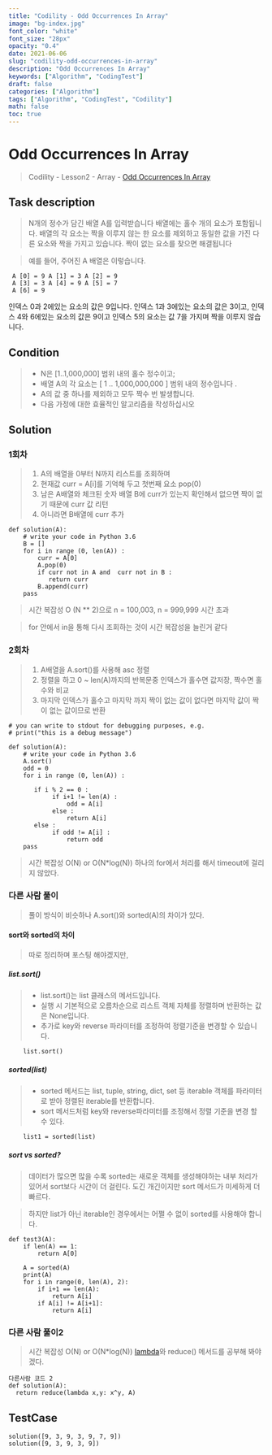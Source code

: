 ```yaml
---
title: "Codility - Odd Occurrences In Array"
image: "bg-index.jpg"
font_color: "white"
font_size: "28px"
opacity: "0.4"
date: 2021-06-06
slug: "codility-odd-occurrences-in-array"
description: "Odd Occurrences In Array"
keywords: ["Algorithm", "CodingTest"]
draft: false
categories: ["Algorithm"]
tags: ["Algorithm", "CodingTest", "Codility"]
math: false
toc: true
---
```


# Odd Occurrences In Array

> Codility - Lesson2 - Array - <a href="https://app.codility.com/programmers/lessons/2-arrays/odd_occurrences_in_array/">Odd Occurrences In Array</a>


## Task description


> N개의 정수가 담긴 배열 A를 입력받습니다
> 배열에는 홀수 개의 요소가 포함됩니다.
> 배열의 각 요소는 짝을 이루지 않는 한 요소를 제외하고 동일한 값을 가진 다른 요소와 짝을 가지고 있습니다.
> 짝이 없는 요소를 찾으면 해결됩니다

> 예를 들어, 주어진 A 배열은 이렇습니다.
 
```
 A [0] = 9 A [1] = 3 A [2] = 9
 A [3] = 3 A [4] = 9 A [5] = 7
 A [6] = 9
```

> 
인덱스 0과 2에있는 요소의 값은 9입니다.
인덱스 1과 3에있는 요소의 값은 3이고,
인덱스 4와 6에있는 요소의 값은 9이고
인덱스 5의 요소는 값 7을 가지며 짝을 이루지 않습니다.





## Condition

> - N은 [1..1,000,000] 범위 내의 홀수 정수이고;
> - 배열 A의 각 요소는 [ 1 .. 1,000,000,000 ] 범위 내의 정수입니다 .
> - A의 값 중 하나를 제외하고 모두 짝수 번 발생합니다.
> - 다음 가정에 대한 효율적인 알고리즘을 작성하십시오 




## Solution 

### 1회차
> 1. A의 배열을 0부터 N까지 리스트를 조회하며
> 2. 현재값 curr = A[i]를 기억해 두고 첫번째 요소 pop(0)
> 3. 남은 A배열와 체크된 숫자 배열 B에 curr가 있는지 확인해서 없으면 짝이 없기 때문에 curr 값 리턴
> 4. 아니라면 B배열에 curr 추가 


```
def solution(A):
    # write your code in Python 3.6
    B = []
    for i in range (0, len(A)) :
        curr = A[0]
        A.pop(0)
        if curr not in A and  curr not in B :
           return curr
        B.append(curr)
    pass
```

> 시간 복잡성 O (N ** 2)으로 
n = 100,003, n = 999,999 시간 초과 

> for 안에서 in을 통해 다시 조회하는 것이 시간 복잡성을 늘린거 같다


### 2회차 
> 1. A배열을 A.sort()를 사용해 asc 정렬
> 2. 정렬을 하고 0 ~ len(A)까지의 반복문중 인덱스가 홀수면 값저장, 짝수면 홀수와 비교
> 3. 마지막 인덱스가 홀수고 마지막 까지 짝이 없는 값이 없다면 마지막 값이 짝이 없는 값이므로 반환

```
# you can write to stdout for debugging purposes, e.g.
# print("this is a debug message")

def solution(A):
    # write your code in Python 3.6
    A.sort()
    odd = 0
    for i in range (0, len(A)) :

       if i % 2 == 0 :
            if i+1 != len(A) :
                odd = A[i]
            else :
                return A[i] 
       else :
            if odd != A[i] : 
                return odd 
    pass
```

> 시간 복잡성 O(N) or O(N*log(N))
> 하나의 for에서 처리를 해서 timeout에 걸리지 않았다.

### 다른 사람 풀이
> 풀이 방식이 비슷하나 A.sort()와 sorted(A)의 차이가 있다.

#### sort와 sorted의 차이
> 따로 정리하며 포스팅 해야겠지만, 

##### list.sort()
> - list.sort()는 list 클래스의 메서드입니다.
> - 실행 시 기본적으로 오름차순으로 리스트 객체 자체를 정렬하며 반환하는 값은 None입니다.
> - 추가로 key와 reverse 파라미터를 조정하여 정렬기준을 변경할 수 있습니다.

```
	list.sort()
```

##### sorted(list)
> - sorted 메서드는 list, tuple, string, dict, set 등 iterable 객체를 파라미터로 받아 정렬된 iterable를 반환합니다.
> - sort 메서드처럼 key와 reverse파라미터를 조정해서 정렬 기준을 변경 할 수 있다.

```
	list1 = sorted(list)
```

##### sort vs sorted?
> 데이터가 많으면 많을 수록 sorted는 새로운 객체를 생성해야하는 내부 처리가 있어서 sort보다 시간이 더 걸린다.
> 도긴 개긴이지만 sort 메서드가 미세하게 더 빠르다. 

> 하지만 list가 아닌 iterable인 경우에서는 어쩔 수 없이 sorted를 사용해야 합니다.

```
def test3(A):
    if len(A) == 1:
        return A[0]

    A = sorted(A)
    print(A)
    for i in range(0, len(A), 2):
        if i+1 == len(A):
            return A[i]
        if A[i] != A[i+1]:
            return A[i]

```

### 다른 사람 풀이2
> 시간 복잡성 O(N) or O(N*log(N))
> <a href="https://wikidocs.net/64">lambda</a>와 reduce() 메서드를 공부해 봐야겠다.

```
다른사람 코드 2
def solution(A):
  return reduce(lambda x,y: x^y, A)
```

## TestCase
```
solution([9, 3, 9, 3, 9, 7, 9])
solution([9, 3, 9, 3, 9])
```